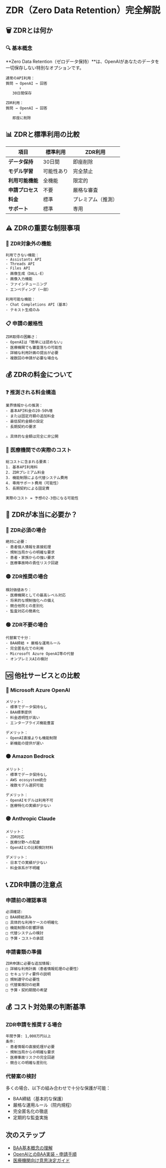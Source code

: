 # ZDR（Zero Data Retention）完全解説

## 🗑️ ZDRとは何か

### 🔍 基本概念
**Zero Data Retention（ゼロデータ保持）**は、OpenAIがあなたのデータを一切保存しない特別なオプションです。

```
通常のAPI利用：
質問 → OpenAI → 回答
      ↓
   30日間保存

ZDR利用：
質問 → OpenAI → 回答
      ↓
   即座に削除
```

## 📊 ZDRと標準利用の比較

| 項目 | 標準利用 | ZDR利用 |
|------|----------|---------|
| **データ保持** | 30日間 | 即座削除 |
| **モデル学習** | 可能性あり | 完全禁止 |
| **利用可能機能** | 全機能 | 限定的 |
| **申請プロセス** | 不要 | 厳格な審査 |
| **料金** | 標準 | プレミアム（推測） |
| **サポート** | 標準 | 専用 |

## ⚠️ ZDRの重要な制限事項

### 🚫 **ZDR対象外の機能**
```
利用できない機能：
- Assistants API
- Threads API  
- Files API
- 画像生成（DALL-E）
- 画像入力機能
- ファインチューニング
- エンベディング（一部）

利用可能な機能：
- Chat Completions API（基本）
- テキスト生成のみ
```

### 📋 **申請の厳格性**
```
ZDR取得の困難さ：
- OpenAIは「簡単には認めない」
- 医療機関でも審査落ちの可能性
- 詳細な利用計画の提出が必要
- 複数回の申請が必要な場合も
```

## 💰 ZDRの料金について

### ❓ **推測される料金構造**
```
業界情報からの推測：
- 基本API料金の20-50%増
- または固定月額の追加料金
- 最低契約金額の設定
- 長期契約の要求

⚠️ 具体的な金額は完全に非公開
```

### 🏥 **医療機関での実際のコスト**
```
総コストに含まれる要素：
1. 基本API利用料
2. ZDRプレミアム料金
3. 機能制限による代替システム費用
4. 専用サポート費用（可能性）
5. 長期契約による固定費

実際のコスト = 予想の2-3倍になる可能性
```

## 🎯 ZDRが本当に必要か？

### 🔴 **ZDR必須の場合**
```
絶対に必要：
- 患者個人情報を直接処理
- 規制当局からの明確な要求
- 患者・家族からの強い要求
- 医療事故時の責任リスク回避
```

### 🟡 **ZDR推奨の場合**
```
検討価値あり：
- 医療機関としての最高レベル対応
- 将来的な規制強化への備え
- 競合他院との差別化
- 監査対応の簡素化
```

### 🟢 **ZDR不要の場合**
```
代替案で十分：
- BAA締結 + 厳格な運用ルール
- 完全匿名化での利用
- Microsoft Azure OpenAI等の代替
- オンプレミスAIの検討
```

## 🆚 他社サービスとの比較

### 🔵 **Microsoft Azure OpenAI**
```
メリット：
- 標準でデータ保持なし
- BAA標準提供
- 料金透明性が高い
- エンタープライズ機能豊富

デメリット：
- OpenAI直接よりも機能制限
- 新機能の提供が遅い
```

### 🟠 **Amazon Bedrock**
```
メリット：
- 標準でデータ保持なし
- AWS ecosystem統合
- 複数モデル選択可能

デメリット：
- OpenAIモデルは利用不可
- 医療特化の実績が少ない
```

### 🟣 **Anthropic Claude**
```
メリット：
- ZDR対応
- 医療分野への配慮
- OpenAIとの比較検討材料

デメリット：
- 日本での実績が少ない
- 料金体系が不明確
```

## 📞 ZDR申請の注意点

### **申請前の確認事項**
```
必須確認:
□ BAA締結済み
□ 具体的な利用ケースの明確化
□ 機能制限の影響評価
□ 代替システムの検討
□ 予算・コストの承認
```

### **申請書類の準備**
```
ZDR申請に必要な追加情報:
□ 詳細な利用計画（患者情報処理の必要性）
□ セキュリティ要件の説明
□ 規制遵守の必要性
□ 代替案検討の結果
□ 予算・契約期間の希望
```

## 💰 コスト対効果の判断基準

### **ZDR申請を推奨する場合**
```
年間予算: 1,000万円以上
条件:
- 患者情報の直接処理が必要
- 規制当局からの明確な要求
- 医療事故リスクの完全回避
- 競合との明確な差別化
```

### **代替案の検討**
多くの場合、以下の組み合わせで十分な保護が可能：
- BAA締結（基本的な保護）
- 厳格な運用ルール（院内規程）
- 完全匿名化の徹底
- 定期的な監査実施

## 次のステップ
- [BAA基本概念の理解](./01-basics.md)
- [OpenAIとのBAA実装・申請手順](./03-implementation.md)
- [医療機関向け意思決定ガイド](./04-decision-guide.md)